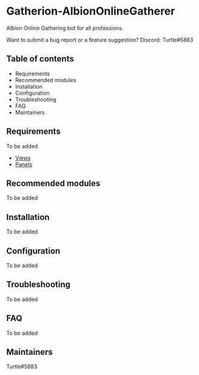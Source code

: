 # Gatherion-AlbionOnlineGatherer
Albion Online Gathering bot for all professions.

Want to submit a bug report or a feature suggestion?
Discord: Turtle#5883


## Table of contents

- Requirements
- Recommended modules
- Installation
- Configuration
- Troubleshooting
- FAQ
- Maintainers


## Requirements

To be added
- [Views](https://www.drupal.org/project/views)
- [Panels](https://www.drupal.org/project/panels)


## Recommended modules

To be added

## Installation

To be added

## Configuration

To be added

## Troubleshooting

To be added

## FAQ

To be added

## Maintainers

Turtle#5883